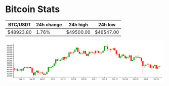 # Bitcoin Stats

BTC/USDT|24h change|24h high|24h low|
|---|---|---|---|
|$48923.80|1.76%|$49500.00|$46547.00|

<img src="./chart.svg">
